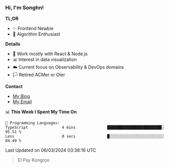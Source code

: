 ### Hi, I'm Songhn!

**TL;DR**

- ✨ Frontend Newbie
- 🎈 Algorithm Enthusiast

**Details**

- 🎯 Work mostly with React & Node.js
- 📊 Interest in data visualization
- ☁️ Current focus on Observability & DevOps domains
- 🏳️ Retired ACMer or OIer

**Contact**
- [My Blog](https://blog.songhn.com)
- [My Email](mailto:songhn233@gmail.com)

<!--START_SECTION:waka-->
📊 **This Week I Spent My Time On** 

```text
💬 Programming Languages: 
TypeScript               4 mins              ████████████████████████░   95.51 % 
Less                     0 secs              █░░░░░░░░░░░░░░░░░░░░░░░░   04.49 % 
```


 Last Updated on 06/03/2024 03:38:16 UTC
<!--END_SECTION:waka-->

> El Psy Kongroo
